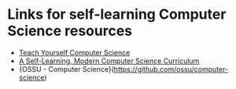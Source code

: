 # Links for self-learning Computer Science resources
* [Teach Yourself Computer Science](https://teachyourselfcs.com/)
* [A Self-Learning, Modern Computer Science Curriculum](https://functionalcs.github.io/curriculum/#orgc9ad0dc)
* {OSSU - Computer Science}(https://github.com/ossu/computer-science)
